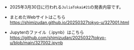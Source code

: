- 2025年3月30日に行われる`JuliaTokai#21`の発表内容です。

- まとめたWebサイトはこちら
  https://shimizudan.github.io/20250327tokyo-u/327001.html

- Jupyterのファイル（.ipynb）はこちら
  https://github.com/shimizudan/20250327tokyo-u/blob/main/327002.ipynb
  

